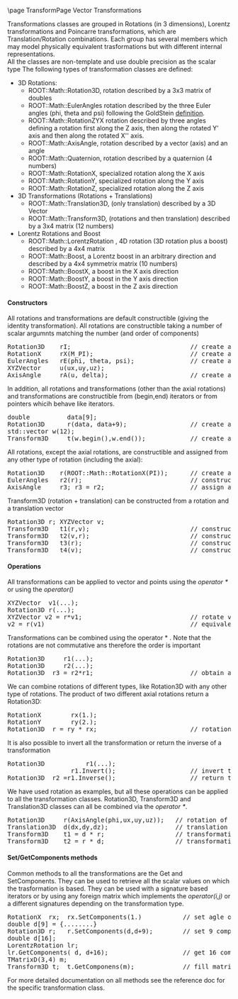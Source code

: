 \page TransformPage Vector Transformations

Transformations classes are grouped in Rotations (in 3 dimensions), Lorentz transformations and Poincarre transformations, which are Translation/Rotation combinations. Each group has several members which may model physically equivalent trasformations but with different internal representations.   
All the classes are non-template and use double precision as the scalar type The following types of transformation classes are defined:

*   3D Rotations:
    *   ROOT::Math::Rotation3D, rotation described by a 3x3 matrix of doubles
    *   ROOT::Math::EulerAngles rotation described by the three Euler angles (phi, theta and psi) following the GoldStein [definition](http://mathworld.wolfram.com/EulerAngles.html).
    *   ROOT::Math::RotationZYX rotation described by three angles defining a rotation first along the Z axis, then along the rotated Y' axis and then along the rotated X'' axis.
    *   ROOT::Math::AxisAngle, rotation described by a vector (axis) and an angle
    *   ROOT::Math::Quaternion, rotation described by a quaternion (4 numbers)
    *   ROOT::Math::RotationX, specialized rotation along the X axis
    *   ROOT::Math::RotationY, specialized rotation along the Y axis
    *   ROOT::Math::RotationZ, specialized rotation along the Z axis
*   3D Transformations (Rotations + Translations)
    *   ROOT::Math::Translation3D, (only translation) described by a 3D Vector
    *   ROOT::Math::Transform3D, (rotations and then translation) described by a 3x4 matrix (12 numbers)
*   Lorentz Rotations and Boost
    *   ROOT::Math::LorentzRotation , 4D rotation (3D rotation plus a boost) described by a 4x4 matrix
    *   ROOT::Math::Boost, a Lorentz boost in an arbitrary direction and described by a 4x4 symmetrix matrix (10 numbers)
    *   ROOT::Math::BoostX, a boost in the X axis direction
    *   ROOT::Math::BoostY, a boost in the Y axis direction
    *   ROOT::Math::BoostZ, a boost in the Z axis direction

#### Constructors

All rotations and transformations are default constructible (giving the identity transformation). All rotations are constructible taking a number of scalar argumnts matching the number (and order of components)

<pre>Rotation3D    rI;                                // create a summy rotation (Identity matrix)
RotationX     rX(M_PI);                          // create a rotationX with an angle PI
EulerAngles   rE(phi, theta, psi);               // create a Euler rotation with phi,theta,psi angles
XYZVector     u(ux,uy,uz);
AxisAngle     rA(u, delta);                      // create a rotation based on direction u with delta angle
</pre>

In addition, all rotations and transformations (other than the axial rotations) and transformations are constructible from (begin,end) iterators or from pointers whicih behave like iterators.

<pre>double          data[9];
Rotation3D      r(data, data+9);                 // create a rotation from a rotation matrix
std::vector <double>w(12);
Transform3D     t(w.begin(),w.end());            // create a Transform3D from the content of a std::vector</double> </pre>

All rotations, except the axial rotations, are constructible and assigned from any other type of rotation (including the axial):

<pre>Rotation3D    r(ROOT::Math::RotationX(PI));      // create a rotation 3D from a rotation along X axis of angle PI
EulerAngles   r2(r);                             // construct an Euler Rotation from A Rotation3D
AxisAngle     r3; r3 = r2;                       // assign an Axis Rotation from an Euler Rotation;
</pre>

Transform3D (rotation + translation) can be constructed from a rotation and a translation vector

<pre>Rotation3D r; XYZVector v;
Transform3D   t1(r,v);                           // construct from rotation and then translation
Transform3D   t2(v,r);                           // construct inverse from first translation then rotation
Transform3D   t3(r);                             // construct from only a rotation (zero translation)
Transform3D   t4(v);                             // construct from only translation (identity rotation)
</pre>

#### Operations

All transformations can be applied to vector and points using the _operator *_ or using the _operator()_

<pre>XYZVector  v1(...);
Rotation3D r(...);
XYZVector v2 = r*v1;                             // rotate vector v1 using r
v2 = r(v1)                                       // equivalent
</pre>

Transformations can be combined using the operator * . Note that the rotations are not commutative ans therefore the order is important

<pre>Rotation3D     r1(...);
Rotation3D     r2(...);
Rotation3D  r3 = r2*r1;                          // obtain a combine rotation r3 by applying first r1 then r2
</pre>

We can combine rotations of different types, like Rotation3D with any other type of rotations. The product of two different axial rotations return a Rotation3D:

<pre>RotationX        rx(1.);
RotationY        ry(2.);
Rotation3D  r = ry * rx;                         // rotation along X and then Y axis
</pre>

It is also possible to invert all the transformation or return the inverse of a transformation

<pre>Rotation3D           r1(...);
                 r1.Invert();                    // invert the rotation modifying its content
Rotation3D  r2 =r1.Inverse();                    // return the inverse in a new rotation class
</pre>

We have used rotation as examples, but all these operations can be applied to all the transformation classes. Rotation3D, Transform3D and Translation3D classes can all be combined via the _operator *_.

<pre>Rotation3D     r(AxisAngle(phi,ux,uy,uz));   // rotation of an angle phi around u.
Translation3D  d(dx,dy,dz);                  // translation of a vector d
Transform3D    t1 = d * r;                   // transformation obtained applying first the rotation
Transform3D    t2 = r * d;                   // transformation obtained applying first the translation
</pre>

#### Set/GetComponents methods

Common methods to all the transformations are the Get and SetComponents. They can be used to retrieve all the scalar values on which the trasformation is based. They can be used with a signature based iterators or by using any foreign matrix which implements the _operator(i,j)_ or a different signatures depending on the transformation type.

<pre>RotationX  rx;  rx.SetComponents(1.)           // set agle of the X rotation
double d[9] = {........}
Rotation3D r;   r.SetComponents(d,d+9);        // set 9 components of 3D rotation
double d[16];
LorentzRotation lr;
lr.GetComponents( d, d+16);                    // get 16 components of a LorentzRotation
TMatrixD(3,4) m;
Transform3D t;  t.GetComponens(m);             // fill matrix of size 3x4 with components of the transform3D t
</pre>

For more detailed documentation on all methods see the reference doc for the specific transformation class.

